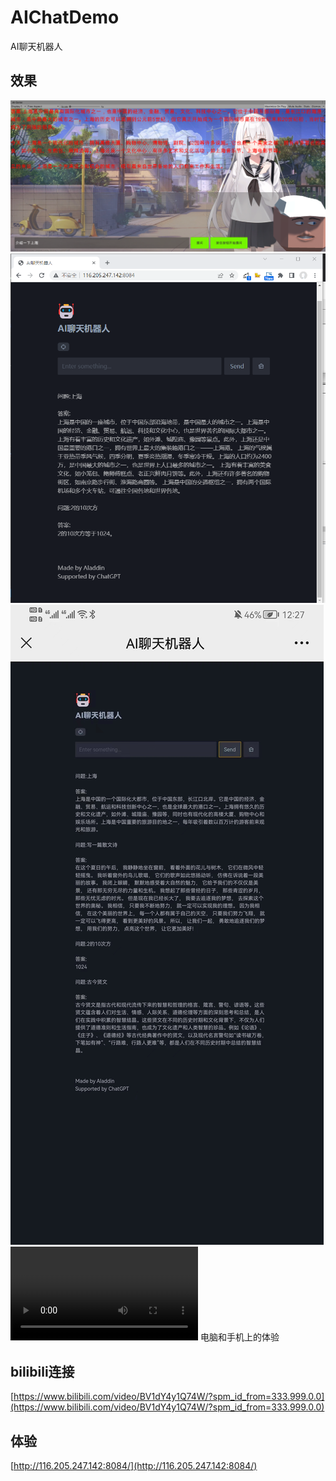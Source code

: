 # AIChatDemo
AI聊天机器人

## 效果
![](Img/效果.png)
![](Img/1.png)
![](Img/2.jpg)
![](Img/数字人.mp4)
电脑和手机上的体验

## bilibili连接
[https://www.bilibili.com/video/BV1dY4y1Q74W/?spm_id_from=333.999.0.0](https://www.bilibili.com/video/BV1dY4y1Q74W/?spm_id_from=333.999.0.0)

## 体验
[http://116.205.247.142:8084/](http://116.205.247.142:8084/)
